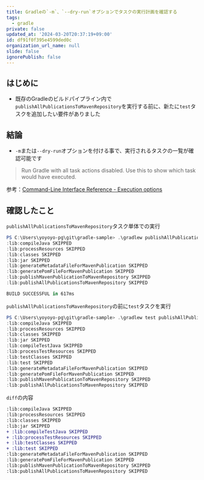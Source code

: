 ```yaml
---
title: Gradleの`-m`、`--dry-run`オプションでタスクの実行計画を確認する
tags:
  - gradle
private: false
updated_at: '2024-03-20T20:37:19+09:00'
id: df91f0f395e4599ded0c
organization_url_name: null
slide: false
ignorePublish: false
---
```

## はじめに

- 既存のGradleのビルドパイプライン内で`publishAllPublicationsToMavenRepository`を実行する前に、新たに`test`タスクを追加したい要件がありました

## 結論

- `-m`または`--dry-run`オプションを付ける事で、実行されるタスクの一覧が確認可能です

> Run Gradle with all task actions disabled. Use this to show which task would have executed.

参考：[Command-Line Interface Reference - Execution options](https://docs.gradle.org/current/userguide/command_line_interface.html#sec:command_line_execution_options)

## 確認したこと

`publishAllPublicationsToMavenRepository`タスク単体での実行

```powershell
PS C:\Users\yoyoyo-pg\git\gradle-sample> .\gradlew publishAllPublicationsToMavenRepository --dry-run                                                        
:lib:compileJava SKIPPED
:lib:processResources SKIPPED
:lib:classes SKIPPED
:lib:jar SKIPPED
:lib:generateMetadataFileForMavenPublication SKIPPED
:lib:generatePomFileForMavenPublication SKIPPED
:lib:publishMavenPublicationToMavenRepository SKIPPED
:lib:publishAllPublicationsToMavenRepository SKIPPED

BUILD SUCCESSFUL in 617ms
```

`publishAllPublicationsToMavenRepository`の前に`test`タスクを実行

```powershell
PS C:\Users\yoyoyo-pg\git\gradle-sample> .\gradlew test publishAllPublicationsToMavenRepository --dry-run
:lib:compileJava SKIPPED
:lib:processResources SKIPPED
:lib:classes SKIPPED
:lib:jar SKIPPED
:lib:compileTestJava SKIPPED
:lib:processTestResources SKIPPED
:lib:testClasses SKIPPED
:lib:test SKIPPED
:lib:generateMetadataFileForMavenPublication SKIPPED
:lib:generatePomFileForMavenPublication SKIPPED
:lib:publishMavenPublicationToMavenRepository SKIPPED
:lib:publishAllPublicationsToMavenRepository SKIPPED
```

`diff`の内容

```diff
:lib:compileJava SKIPPED
:lib:processResources SKIPPED
:lib:classes SKIPPED
:lib:jar SKIPPED
+ :lib:compileTestJava SKIPPED
+ :lib:processTestResources SKIPPED
+ :lib:testClasses SKIPPED
+ :lib:test SKIPPED
:lib:generateMetadataFileForMavenPublication SKIPPED
:lib:generatePomFileForMavenPublication SKIPPED
:lib:publishMavenPublicationToMavenRepository SKIPPED
:lib:publishAllPublicationsToMavenRepository SKIPPED
```
